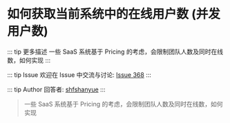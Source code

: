# 如何获取当前系统中的在线用户数 (并发用户数)

::: tip 更多描述 
 一些 SaaS 系统基于 Pricing 的考虑，会限制团队人数及同时在线数，如何实现 
:::

::: tip Issue 
 欢迎在 Issue 中交流与讨论: [Issue 368](https://github.com/shfshanyue/Daily-Question/issues/368) 
:::

::: tip Author 
回答者: [shfshanyue](https://github.com/shfshanyue) 
:::

> 一些 SaaS 系统基于 Pricing 的考虑，会限制团队人数及同时在线数，如何实现

